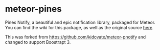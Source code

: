 meteor-pines
==============

Pines Notify, a beautiful and epic notification library, packaged for Meteor. You can find the wiki for this package, as well as the original source [here](http://pinesframework.org/pnotify/).

This was forked from https://github.com/kidovate/meteor-pnotify and changed to support Boostrapt 3.
